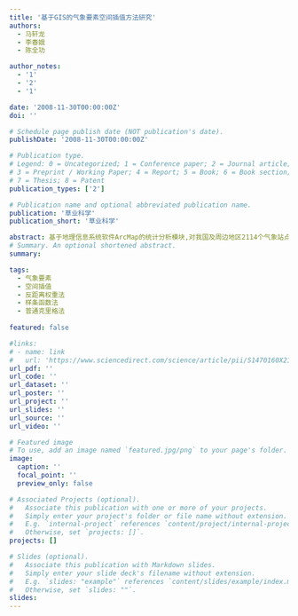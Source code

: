 ```yaml
---
title: '基于GIS的气象要素空间插值方法研究'
authors:
  - 马轩龙
  - 李春娥
  - 陈全功

author_notes:
  - '1'
  - '2'
  - '1'

date: '2008-11-30T00:00:00Z'
doi: ''

# Schedule page publish date (NOT publication's date).
publishDate: '2008-11-30T00:00:00Z'

# Publication type.
# Legend: 0 = Uncategorized; 1 = Conference paper; 2 = Journal article;
# 3 = Preprint / Working Paper; 4 = Report; 5 = Book; 6 = Book section;
# 7 = Thesis; 8 = Patent
publication_types: ['2']

# Publication name and optional abbreviated publication name.
publication: '草业科学'
publication_short: '草业科学'

abstract: 基于地理信息系统软件ArcMap的统计分析模块,对我国及周边地区2114个气象站点1961—1990年的年均温度、年降水量以及年积温等数据,分别使用反距离权重法、样条函数法和普通克里格法,选取不同的气象站点进行了空间插值,并利用交叉检验方法对插值精度进行了评估,结果表明:对于同一种插值方法,参与插值的气象站点数目不同,插值结果也不同。对3种气象要素的插值结果进行验证发现,普通克里格法均具有最好的插值精度。对年均温度和年降水量来说,样条函数法的插值精度优于反距离权重法,而对年积温,反距离权重法的插值精度优于样条函数法。通过对原始数据进行一定的处理,可以有效提高最终插值结果的精度。研究表明,我国水热的空间分布呈现明显的东西、南北分界,与胡焕庸线大致相一致,此线以东,水热条件充分,此线以西水热条件较差。
# Summary. An optional shortened abstract.
summary: 

tags:
  - 气象要素
  - 空间插值
  - 反距离权重法
  - 样条函数法
  - 普通克里格法
  
featured: false

#links:
# - name: link
#   url: 'https://www.sciencedirect.com/science/article/pii/S1470160X21006658'
url_pdf: ''
url_code: ''
url_dataset: ''
url_poster: ''
url_project: ''
url_slides: ''
url_source: ''
url_video: ''

# Featured image
# To use, add an image named `featured.jpg/png` to your page's folder.
image:
  caption: ''
  focal_point: ''
  preview_only: false

# Associated Projects (optional).
#   Associate this publication with one or more of your projects.
#   Simply enter your project's folder or file name without extension.
#   E.g. `internal-project` references `content/project/internal-project/index.md`.
#   Otherwise, set `projects: []`.
projects: []

# Slides (optional).
#   Associate this publication with Markdown slides.
#   Simply enter your slide deck's filename without extension.
#   E.g. `slides: "example"` references `content/slides/example/index.md`.
#   Otherwise, set `slides: ""`.
slides:
---
```


